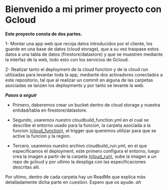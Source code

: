 # Bienvenido a mi primer proyecto con Gcloud

**Este proyecto consta de dos partes.**

1- Montar una app web que recoja datos introducidos por el cliente, los guarde en una base de datos (cloud storage), que a su vez traspase estos datos a una tabla de datos (firestore/datastore) y que se muestren mediante la interfaz de la web, todo esto con los servicios de Gcloud.

2- Realizar tanto el deployment de la cloud function y de la cloud run utilizadas para levantar toda la app, mediante dos activadores conectados a este repositorio, tal que al realizar un commit en alguna de las carpetas asociadas se lanzen los deployments y por tanto se levante la web.


___Pasos a seguir___

* Primero, deberemos crear un bucket dentro de cloud storage y nuestra entidad/tabla en firestore/datastore.

* Segundo, usaremos nuestro cloudbuild_function.yml en el cual se describe el entorno usado para la funcion, la carpeta asociada a la funcion [(cloud_function)](cloud_function), el trigger que queremos utilizar para que se active la funcion y la region.

* Tercero, usaremos nuestro archivo cloudbuild_run.yml, en el que especificamos el deployment, este primero configura el entorno, luego crea la imagen a partir de la carpeta [(cloud_run)](cloud_run), sube la imagen a un repo de gcloud y por ultimo la despliga con las especificaciones descritas alli.


Por ultimo, dentro de cada carpeta hay un ReadMe que explica màs detalladamente dicha parte en cuestion. Espero que os ayude.
_ah_